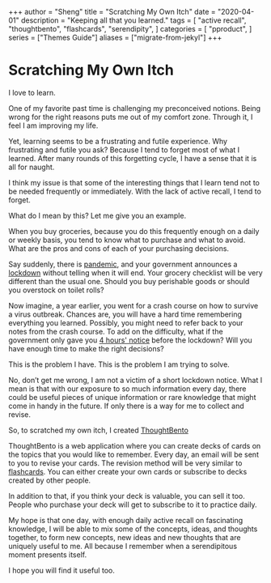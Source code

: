 +++
author = "Sheng"
title = "Scratching My Own Itch"
date = "2020-04-01"
description = "Keeping all that you learned."
tags = [
    "active recall",
    "thoughtbento",
    "flashcards",
    "serendipity",
]
categories = [
    "pproduct",
]
series = ["Themes Guide"]
aliases = ["migrate-from-jekyl"]
+++

# Scratching My Own Itch

I love to learn.


One of my favorite past time is challenging my preconceived notions. Being wrong for the right reasons puts me out of my comfort zone. Through it, I feel I am improving my life.


Yet, learning seems to be a frustrating and futile experience. Why frustrating and futile you ask? Because I tend to forget most of what I learned. After many rounds of this forgetting cycle, I have a sense that it is all for naught. 


I think my issue is that some of the interesting things that I learn tend not to be needed frequently or immediately. With the lack of active recall, I tend to forget. 


What do I mean by this? Let me give you an example.


When you buy groceries, because you do this frequently enough on a daily or weekly basis, you tend to know what to purchase and what to avoid. What are the pros and cons of each of your purchasing decisions. 


Say suddenly, there is [pandemic](https://www.who.int/emergencies/diseases/novel-coronavirus-2019/events-as-they-happen), and your government announces a [lockdown](https://www.wired.co.uk/article/coronavirus-modelling-uk-lockdown) without telling when it will end. Your grocery checklist will be very different than the usual one. Should you buy perishable goods or should you overstock on toilet rolls? 


Now imagine, a year earlier, you went for a crash course on how to survive a virus outbreak. Chances are, you will have a hard time remembering everything you learned. Possibly, you might need to refer back to your notes from the crash course. To add on the difficulty, what if the government only gave you [4 hours' notice](https://www.nytimes.com/2020/03/24/world/asia/india-coronavirus-lockdown.html) before the lockdown? Will you have enough time to make the right decisions?


This is the problem I have. This is the problem I am trying to solve. 


No, don’t get me wrong, I am not a victim of a short lockdown notice. What I mean is that with our exposure to so much information every day, there could be useful pieces of unique information or rare knowledge that might come in handy in the future. If only there is a way for me to collect and revise.


So, to scratched my own itch, I created [ThoughtBento](http://thoughtbento.com/)  


ThoughtBento is a web application where you can create decks of cards on the topics that you would like to remember. Every day, an email will be sent to you to revise your cards. The revision method will be very similar to [flashcards](https://collegeinfogeek.com/flash-card-study-tips/). You can either create your own cards or subscribe to decks created by other people.


In addition to that, if you think your deck is valuable, you can sell it too. People who purchase your deck will get to subscribe to it to practice daily.


My hope is that one day, with enough daily active recall on fascinating knowledge, I will be able to mix some of the concepts, ideas, and thoughts together, to form new concepts, new ideas and new thoughts that are uniquely useful to me. All because I remember when a serendipitous moment presents itself.


I hope you will find it useful too.






